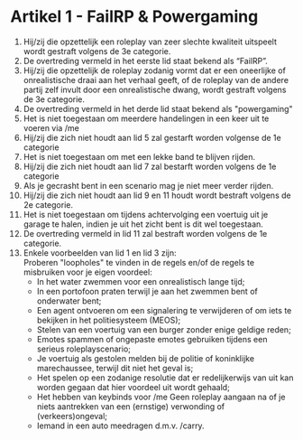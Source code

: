 # Artikel 1 - FailRP & Powergaming

1. Hij/zij die opzettelijk een roleplay van zeer slechte kwaliteit uitspeelt wordt gestraft volgens de 3e categorie.
2. De overtreding vermeld in het eerste lid staat bekend als “FailRP”.
3. Hij/zij die opzettelijk de roleplay zodanig vormt dat er een oneerlijke of onrealistische draai aan het verhaal geeft, of de roleplay van de andere partij zelf invult door een onrealistische dwang, wordt gestraft volgens de 3e categorie.
4. De overtreding vermeld in het derde lid staat bekend als "powergaming"
5. Het is niet toegestaan om meerdere handelingen in een keer uit te voeren via /me
6. Hij/zij die zich niet houdt aan lid 5 zal gestarft worden volgense de 1e categorie
7. Het is niet toegestaan om met een lekke band te blijven rijden.
8. Hij/zij die zich niet houdt aan lid 7 zal bestarft worden volgens de 1e categorie
9. Als je gecrasht bent in een scenario mag je niet meer verder rijden.
10. Hij/zij die zich niet houdt aan lid 9 en 11 houdt wordt bestraft volgens de 2e categorie.
11. Het is niet toegestaan om tijdens achtervolging een voertuig uit je garage te halen, indien je uit het zicht bent is dit wel toegestaan.
12. De overtreding vermeld in lid 11 zal bestraft worden volgens de 1e categorie.
13. Enkele voorbeelden van lid 1 en lid 3 zijn: \
    Proberen "loopholes" te vinden in de regels en/of de regels te misbruiken voor je eigen voordeel:
    * In het water zwemmen voor een onrealistisch lange tijd;
    * In een portofoon praten terwijl je aan het zwemmen bent of onderwater bent;
    * Een agent ontvoeren om een signalering te verwijderen of om iets te bekijken in het politiesysteem (MEOS);
    * Stelen van een voertuig van een burger zonder enige geldige reden;
    * Emotes spammen of ongepaste emotes gebruiken tijdens een serieus roleplayscenario;
    * &#x20;Je voertuig als gestolen melden bij de politie of koninklijke marechaussee, terwijl dit niet het geval is;
    * Het spelen op een zodanige resolutie dat er redelijkerwijs van uit kan worden gegaan dat hier voordeel uit wordt gehaald;&#x20;
    * Het hebben van keybinds voor /me Geen roleplay aangaan na of je niets aantrekken van een (ernstige) verwonding of (verkeers)ongeval;
    * Iemand in een auto meedragen d.m.v. /carry.
